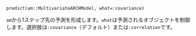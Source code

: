 ```
predict(am::MultivariateARCHModel, what=:covariance)
```

`am`から1ステップ先の予測を形成します。`what`は予測されるオブジェクトを制御します。選択肢は`:covariance`（デフォルト）または`:correlation`です。
